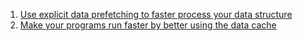  1. [Use explicit data prefetching to faster process your data structure](https://johnysswlab.com/use-explicit-data-prefetching-to-faster-process-your-data-structure/)
 2. [Make your programs run faster by better using the data cache](https://johnysswlab.com/make-your-programs-run-faster-by-better-using-the-data-cache/)
